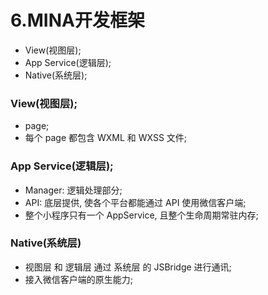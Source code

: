 # 6.MINA开发框架
- View(视图层);
- App Service(逻辑层);
- Native(系统层);

### View(视图层);
- page;
- 每个 page 都包含 WXML 和 WXSS 文件;

### App Service(逻辑层);
- Manager: 逻辑处理部分;
- API: 底层提供, 使各个平台都能通过 API 使用微信客户端;
- 整个小程序只有一个 AppService, 且整个生命周期常驻内存;

### Native(系统层)
- 视图层 和 逻辑层 通过 系统层 的 JSBridge 进行通讯;
- 接入微信客户端的原生能力;
